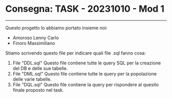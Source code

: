 # Consegna: TASK - 20231010 - Mod 1
---

Questo progetto lo abbiamo portato insieme noi:
* Amoroso Lenny Carlo
* Finoro Massimiliano

Stiamo scrivendo questo file per indicare quali file .sql fanno cosa:
1. File "DDL.sql"
    Questo file contiene tutte le query SQL per la creazione del DB e delle sue tabelle.
2. File "DML.sql"
    Questo file contiene tutte le query per la popolazione delle varie tabelle.
3. File "DQL.sql"
    Questo file contiene la query per rispondere al quesito finale proposto nel task.


